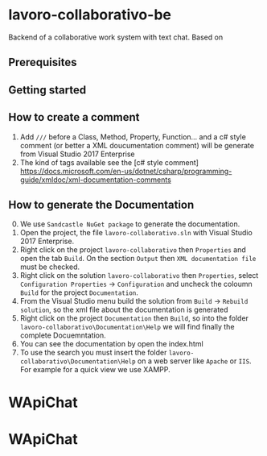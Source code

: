 # lavoro-collaborativo-be
Backend of a collaborative work system with text chat.
Based on 

## Prerequisites

## Getting started


## How to create a comment

1. Add `///` before a Class, Method, Property, Function... and a c# style comment (or better a XML doucumentation comment) will be generate from Visual Studio 2017 Enterprise
2. The kind of tags available see the [c# style comment] https://docs.microsoft.com/en-us/dotnet/csharp/programming-guide/xmldoc/xml-documentation-comments

## How to generate the Documentation

0. We use `Sandcastle NuGet package` to generate the documentation.
1. Open the project, the file `lavoro-collaborativo.sln` with Visual Studio 2017 Enterprise.
2. Right click on the project `lavoro-collaborativo` then `Properties` and open the tab `Build`. On the section `Output` then `XML documentation file` must be checked.
3. Right click on the solution `lavoro-collaborativo` then `Properties`, select `Configuration Properties` -> `Configuration` and uncheck the coloumn `Build` for the project `Documentation`.
4. From the Visual Studio menu build the solution from `Build` -> `Rebuild solution`, so the xml file about the documentation is generated
5. Right click on the project `Documentation` then `Build`, so into the folder `lavoro-collaborativo\Documentation\Help` we will find finally the complete Docuemntation.
6. You can see the documentation by open the index.html
7. To use the search you must insert the folder `lavoro-collaborativo\Documentation\Help` on a web server like `Apache` or `IIS`. For example for a quick view we use XAMPP.




# WApiChat
# WApiChat
